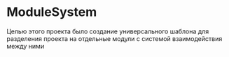 # ModuleSystem
Целью этого проекта было создание универсального шаблона для разделения проекта на отдельные модули с системой взаимодействия между ними
